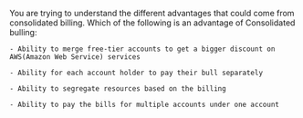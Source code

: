 You are trying to understand the different advantages that could come from consolidated billing. Which of the following is an advantage of Consolidated bulling:

    - Ability to merge free-tier accounts to get a bigger discount on AWS(Amazon Web Service) services

    - Ability for each account holder to pay their bull separately

    - Ability to segregate resources based on the billing
    
    - Ability to pay the bills for multiple accounts under one account
